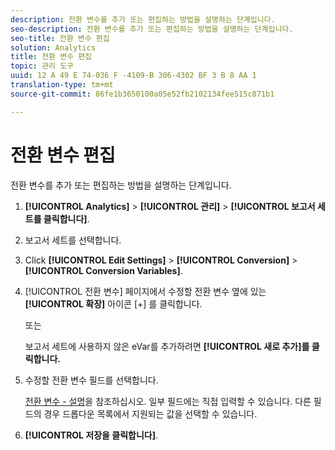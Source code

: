 ```yaml
---
description: 전환 변수를 추가 또는 편집하는 방법을 설명하는 단계입니다.
seo-description: 전환 변수를 추가 또는 편집하는 방법을 설명하는 단계입니다.
seo-title: 전환 변수 편집
solution: Analytics
title: 전환 변수 편집
topic: 관리 도구
uuid: 12 A 49 E 74-036 F -4109-B 306-4302 BF 3 B 8 AA 1
translation-type: tm+mt
source-git-commit: 86fe1b3650100a05e52fb2102134fee515c871b1

---
```



# 전환 변수 편집

전환 변수를 추가 또는 편집하는 방법을 설명하는 단계입니다.

1. **[!UICONTROL Analytics]** &gt; **[!UICONTROL 관리]** &gt; **[!UICONTROL 보고서 세트를 클릭합니다]**.
1. 보고서 세트를 선택합니다.
1. Click **[!UICONTROL Edit Settings]** &gt; **[!UICONTROL Conversion]** &gt; **[!UICONTROL Conversion Variables]**.
1. [!UICONTROL 전환 변수] 페이지에서 수정할 전환 변수 옆에 있는 **[!UICONTROL 확장]** 아이콘 [+] 를 클릭합니다.

   또는

   보고서 세트에 사용하지 않은 eVar를 추가하려면 **[!UICONTROL 새로 추가]를 클릭합니다.**
1. 수정할 전환 변수 필드를 선택합니다.

   [전환 변수 - 설명](../../../admin/admin/conversion-var-admin/conversion-var-admin.md#section_7C317BB0287A4B8EB0A1A4ECC40627BF)을 참조하십시오. 일부 필드에는 직접 입력할 수 있습니다. 다른 필드의 경우 드롭다운 목록에서 지원되는 값을 선택할 수 있습니다.
1. **[!UICONTROL 저장을 클릭합니다]**.

